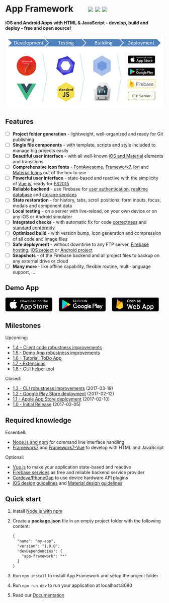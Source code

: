 # App Framework &nbsp; &nbsp; &nbsp; [![](https://img.shields.io/npm/dt/app-framework.svg)](https://www.npmjs.com/package/app-framework) [![](https://img.shields.io/npm/v/app-framework.svg)](https://www.npmjs.com/package/app-framework) [![](https://img.shields.io/npm/l/app-framework.svg)](https://www.npmjs.com/package/app-framework)

**iOS and Android Apps with HTML & JavaScript - develop, build and deploy - free and open source!**

![Process](media/process.png)

## Features

- [ ] **Project folder generation** - lightweight, well-organized and ready for Git publishing
- [ ] **Single file components** - with template, scripts and style included to manage big projects easily
- [ ] **Beautiful user interface** - with all well-known [iOS and Material](http://framework7.io/) elements and transitions
- [ ] **Comprehensive icon fonts** - [FontAwesome](http://fontawesome.io/), [Framework7](http://framework7.io/icons/), [Ion](http://ionicons.com/) and [Material Icons](https://material.io/icons/) out of the box to use
- [ ] **Powerful user interface** - state-based and reactive with the simplicity of [Vue.js](https://vuejs.org/), ready for [ES2015](https://babeljs.io/learn-es2015/)
- [ ] **Reliable backend** - use Firebase for [user authentication](https://firebase.google.com/docs/auth/), [realtime database](https://firebase.google.com/docs/database/) and [storage services](https://firebase.google.com/docs/storage/)
- [ ] **State restoration** - for history, tabs, scroll positions, form inputs, focus, modals and component data
- [ ] **Local testing** - on a server with live-reload, on your own device or on any iOS or Android simulator
- [ ] **Integrated checks** - with automatic fix for code [correctness](http://eslint.org/) and [standard conformity](http://standardjs.com/)
- [ ] **Optimized build** - with version bump, icon generation and compression of all code and image files
- [ ] **Safe deployment** - without downtime to any FTP server, [Firebase hosting](https://firebase.google.com/docs/hosting/), [iOS project](https://developer.apple.com/xcode/) or [Android project](https://developer.android.com/studio)
- [ ] **Snapshots** - of the Firebase backend and all project files to backup on any external drive or cloud
- [ ] **Many more** - like offline capability, flexible routine, multi-language support, ...

## Demo App

[![Download on the App Store Play](media/app-store-download.png)](https://itunes.apple.com/us/app/app-framework-demo/id1203927581?mt=8')
&nbsp;&nbsp;&nbsp;
[![Get it on Google Play](media/google-play-download.png)](https://play.google.com/store/apps/details?id=de.scriptpilot.appframework)
&nbsp;&nbsp;&nbsp;
[![Open as Web App](media/web-app-visit.png)](https://app-framework.scriptpilot.de/)

## Milestones

Upcoming:

- [1.4 - Client code robustness improvements](https://github.com/scriptPilot/app-framework/milestone/9)
- [1.5 - Demo App robustness improvements](https://github.com/scriptPilot/app-framework/milestone/10)
- [1.6 - Tutorial: ToDo App](https://github.com/scriptPilot/app-framework/milestone/3)
- [1.7 - Extensions](https://github.com/scriptPilot/app-framework/milestone/7)
- [1.8 - GUI helper tool](https://github.com/scriptPilot/app-framework/milestone/8)

Closed:

- [1.3 - CLI robustness improvements](https://github.com/scriptPilot/app-framework/milestone/6?closed=1) (2017-03-19)
- [1.2 - Google Play Store deployment](https://github.com/scriptPilot/app-framework/milestone/5?closed=1) (2017-02-12)
- [1.1 - Apple App Store deployment](https://github.com/scriptPilot/app-framework/milestone/4?closed=1) (2017-02-10)
- [1.0 - Initial Release](https://github.com/scriptPilot/app-framework/milestone/1?closed=1) (2017-02-05)

## Required knowledge

Essentiell:

- [Node.js and npm](https://docs.npmjs.com/getting-started/what-is-npm) for command line interface handling
- [Framework7](https://framework7.io/docs/) and [Framework7-Vue](https://framework7.io/vue/) to develop with HTML and JavaScript

Optional:

- [Vue.js](https://vuejs.org/v2/guide/) to make your application state-based and reactive
- [Firebase services](https://firebase.google.com/docs/web/setup) as free and reliable backend service provider
- [Cordova/PhoneGap](https://cordova.apache.org/docs/en/latest/) to use device hardware API plugins
- [iOS design guidelines](https://developer.apple.com/ios/human-interface-guidelines/overview/design-principles/) and [Material design guidelines](https://material.io/guidelines/)

## Quick start

1. Install [Node.js with npm](https://docs.npmjs.com/getting-started/what-is-npm)
2. Create a **package.json** file in an empty project folder with the following content:

   ```
   {
     "name": "my-app",
     "version": "1.0.0",
     "devDependencies": {
       "app-framework": "*"
     }
   }
   ```

3. Run `npm install` to install App Framework and setup the project folder
4. Run `npm run dev` to run your application at localhost:8080
5. Read our [Documentation](DOCUMENTATION.md)
